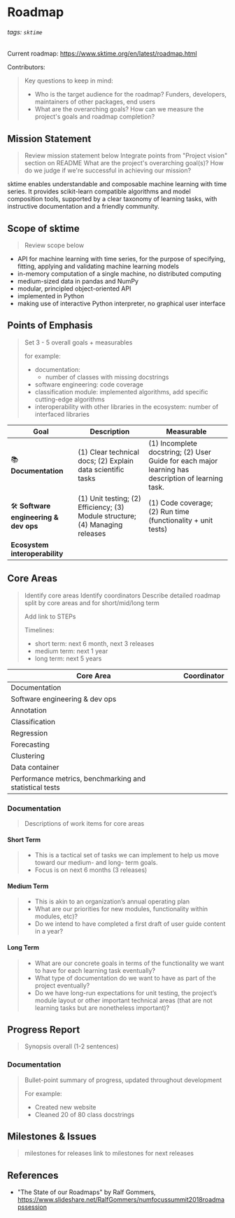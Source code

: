 # Roadmap

###### tags: `sktime`

Current roadmap: https://www.sktime.org/en/latest/roadmap.html

Contributors: 

> Key questions to keep in mind:
> * Who is the target audience for the roadmap? Funders, developers, maintainers of other packages, end users 
> * What are the overarching goals?
> How can we measure the project's goals and roadmap completion?

## Mission Statement
> Review mission statement below
> Integrate points from "Project vision" section on README
> What are the project's overarching goal(s)?
> How do we judge if we're successful in achieving our mission?
 
sktime enables understandable and composable machine learning with time series. It provides scikit-learn compatible algorithms and model composition tools, supported by a clear taxonomy of learning tasks, with instructive documentation and a friendly community.

## Scope of sktime
> Review scope below

* API for machine learning with time series, for the purpose of specifying, fitting, applying and validating machine learning models
* in-memory computation of a single machine, no distributed computing 
* medium-sized data in pandas and NumPy
* modular, principled object-oriented API
* implemented in Python
* making use of interactive Python interpreter, no graphical user interface


## Points of Emphasis
> Set 3 - 5 overall goals + measurables
> 
> for example:
> * documentation: 
>    *  number of classes with missing docstrings
> * software engineering: code coverage
> * classification module: implemented algorithms, add specific cutting-edge algorithms 
> * interoperability with other libraries in the ecosystem: number of interfaced libraries

| Goal | Description |Measurable |
|---|---|---|
| :books: **Documentation** | (1) Clear technical docs; (2) Explain data scientific tasks | (1) Incomplete docstring; (2) User Guide for each major learning has description of learning task.| 
| :hammer_and_wrench: **Software engineering & dev ops** | (1) Unit testing; (2) Efficiency; (3) Module structure; (4) Managing releases | (1) Code coverage; (2) Run time (functionality + unit tests) |
| **Ecosystem interoperability** | | | 


## Core Areas
> Identify core areas
> Identify coordinators
> Describe detailed roadmap split by core areas and for short/mid/long term 
>
> Add link to STEPs
>
> Timelines:
> * short term: next 6 month, next 3 releases
> * medium term: next 1 year
> * long term: next 5 years

| Core Area | Coordinator |
|---|---|
| Documentation | | 
| Software engineering & dev ops | |
| Annotation
| Classification | |
| Regression 
| Forecasting
| Clustering
| Data container
| Performance metrics, benchmarking and statistical tests


### Documentation
> Descriptions of work items for core areas

#### Short Term
> * This is a tactical set of tasks we can implement to help us move toward our medium- and long- term goals. 
> * Focus is on next 6 months (3 releases)

#### Medium Term
> * This is akin to an organization’s annual operating plan
> * What are our priorities for new modules, functionality within modules, etc)? 
> * Do we intend to have completed a first draft of user guide content in a year?

#### Long Term
> * What are our concrete goals in terms of the functionality we want to have for each learning task eventually? 
> * What type of documentation do we want to have as part of the project eventually?
> * Do we have long-run expectations for unit testing, the project’s module layout or other important technical areas (that are not learning tasks but are nonetheless important)?


## Progress Report
> Synopsis overall (1-2 sentences)

### Documentation
> Bullet-point summary of progress, updated throughout development
> 
> For example:
> - Created new website
> - Cleaned 20 of 80 class docstrings


## Milestones & Issues
> milestones for releases 
> link to milestones for next releases


## References
* "The State of our Roadmaps" by Ralf Gommers, https://www.slideshare.net/RalfGommers/numfocussummit2018roadmapssession
